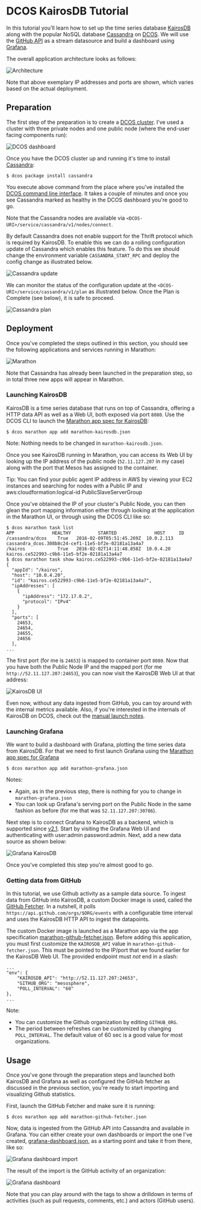 # DCOS KairosDB Tutorial

In this tutorial you'll learn how to set up the time series database [KairosDB](http://kairosdb.github.io/)
along with the popular NoSQL database [Cassandra](http://cassandra.apache.org/) on [DCOS](https://mesosphere.com/product/).
We will use the [GitHub API](https://developer.github.com/v3/) as a stream datasource and build a dashboard
using [Grafana](http://grafana.org/).

The overall application architecture looks as follows: 

![Architecture](img/kairos-tutorial-architecture.png)

Note that above exemplary IP addresses and ports are shown, which varies based on the actual deployment.

## Preparation 

The first step of the preparation is to create a [DCOS cluster](https://mesosphere.com/product/). I've used
a cluster with three private nodes and one public node (where the end-user facing components run):

![DCOS dashboard](img/DCOS-dashboard.png)

Once you have the DCOS cluster up and running it's time to install [Cassandra](https://docs.mesosphere.com/manage-service/cassandra/):

    $ dcos package install cassandra

You execute above command from the place where you've installed the [DCOS command line interface](https://docs.mesosphere.com/administration/introcli/).
It takes a couple of minutes and once you see Cassandra marked as healthy in the DCOS dashboard you're good to go.

Note that the Cassandra nodes are available via `<DCOS-URI>/service/cassandra/v1/nodes/connect`.

By default Cassandra does not enable support for the Thrift protocol which is required by KairosDB.  To enable this we can do a rolling configuration update of Cassandra which enables this feature.  To do this we should change the environment variable `CASSANDRA_START_RPC` and deploy the config change as illustrated below.

![Cassandra update](img/Cassandra-config-update.png)

We can monitor the status of the configuration update at the `<DCOS-URI>/service/cassandra/v1/plan` as illustrated below.  Once the Plan is Complete (see below), it is safe to proceed.

![Cassandra plan](img/Cassandra-plan.png)

## Deployment

Once you've completed the steps outlined in this section, you should see the following applications and services running in Marathon:

![Marathon](img/Marathon.png)

Note that Cassandra has already been launched in the preparation step, so in total three new apps will appear in Marathon.

### Launching KairosDB 

KairosDB is a time series database that runs on top of Cassandra, offering a HTTP data API as well as a Web UI, both exposed via port `8080`.
Use the DCOS CLI to launch the [Marathon app spec for KairosDB](marathon-kairosdb.json): 

    $ dcos marathon app add marathon-kairosdb.json

Note: Nothing needs to be changed in `marathon-kairosdb.json`.

Once you see KairosDB running in Marathon, you can access its Web UI by looking up the IP address of the public node (`52.11.127.207` in my case) along with the port that Mesos has assigned to the container.

Tip: You can find your public agent IP address in AWS by viewing your EC2 instances and searching for nodes with a Public IP and aws:cloudformation:logical-id PublicSlaveServerGroup

Once you've obtained the IP of your cluster's Public Node, you can then glean the port mapping information either through looking at the application in the Marathon UI, or through using the DCOS CLI like so:

    $ dcos marathon task list
    APP              HEALTHY          STARTED              HOST     ID
    /cassandra/dcos    True   2016-02-09T05:51:45.269Z  10.0.2.113  cassandra_dcos.308b8c24-cef1-11e5-bf2e-02181a13a4a7
    /kairos            True   2016-02-02T14:11:48.858Z  10.0.4.20   kairos.ce522993-c9b6-11e5-bf2e-02181a13a4a7
    $ dcos marathon task show kairos.ce522993-c9b6-11e5-bf2e-02181a13a4a7
    {
      "appId": "/kairos",
      "host": "10.0.4.20",
      "id": "kairos.ce522993-c9b6-11e5-bf2e-02181a13a4a7",
      "ipAddresses": [
        {
          "ipAddress": "172.17.0.2",
          "protocol": "IPv4"
        }
      ],
      "ports": [
        24653,
        24654,
        24655,
        24656
      ],
    ...

The first port (for me is `24653`) is mapped to container port `8080`. Now that you have both the Public Node IP and the mapped port (for me `http://52.11.127.207:24653`), you can now visit the KairosDB Web UI at that address:

![KairosDB UI](img/KairosDB-UI.png)

Even now, without any data ingested from GitHub, you can toy around with the internal metrics available. Also, if you're interested in the internals of KairosDB on DCOS, check out the [manual launch notes](manual-launch.md).

### Launching Grafana

We want to build a dashboard with Grafana, plotting the time series data from KairosDB. For that we need to first launch Grafana using the [Marathon app spec for Grafana](marathon-grafana.json)

    $ dcos marathon app add marathon-grafana.json
    
Notes:
- Again, as in the previous step, there is nothing for you to change in `marathon-grafana.json`
- You can look up Grafana's serving port on the Public Node in the same fashion as before (for me that was `52.11.127.207:30786`).

Next step is to connect Grafana to KairosDB as a backend, which is supported since [v2.1](http://docs.grafana.org/v2.6/datasources/kairosdb/).
Start by visiting the Grafana Web UI and authenticating with user:admin password:admin. Next, add a new data source as shown below:

![Grafana KairosDB](img/Grafana-datasource.png)

Once you've completed this step you're almost good to go.

### Getting data from GitHub

In this tutorial, we use Github activity as a sample data source. To ingest data from GitHub into KairosDB, a custom Docker image is used, called the [GitHub Fetcher](/github-fetcher).
In a nutshell, it polls `https://api.github.com/orgs/$ORG/events` with a configurable time interval and uses the KairosDB HTTP API to ingest the datapoints. 

The custom Docker image is launched as a Marathon app via the app specification [marathon-github-fetcher.json](marathon-github-fetcher.json).
Before adding this application, you must first customize the `KAIROSDB_API` value in `marathon-github-fetcher.json`. This must be pointed to the IP/port that we found earlier for the KairosDB Web UI. The provided endpoint must *not* end in a slash:

    ...
    "env": {
        "KAIROSDB_API": "http://52.11.127.207:24653",
        "GITHUB_ORG": "mesosphere",
        "POLL_INTERVAL": "60"
    },
    ...

Note:
- You can customize the Github organization by editing `GITHUB_ORG`.
- The period between refreshes can be customized by changing `POLL_INTERVAL`. The default value of 60 sec is a good value for most organizations.

## Usage

Once you've gone through the preparation steps and launched both KairosDB and Grafana as well as configured the GitHub fetcher as discussed in the previous section, you're ready to start importing and visualizing Github statistics.

First, launch the GitHub Fetcher and make sure it is running:

    $ dcos marathon app add marathon-github-fetcher.json

Now, data is ingested from the GitHub API into Cassandra and available in Grafana. You can either create your own dashboards or import the one I've created, [grafana-dashboard.json](grafana-dashboard.json), as a starting point and take it from there, like so:

![Grafana dashboard import](img/Grafana-dashboard-import.png)

The result of the import is the GitHub activity of an organization:

![Grafana dashboard](img/Grafana-dashboard.png)

Note that you can play around with the tags to show a drilldown in terms of activities (such as pull requests, comments, etc.) and actors (GitHub users).

